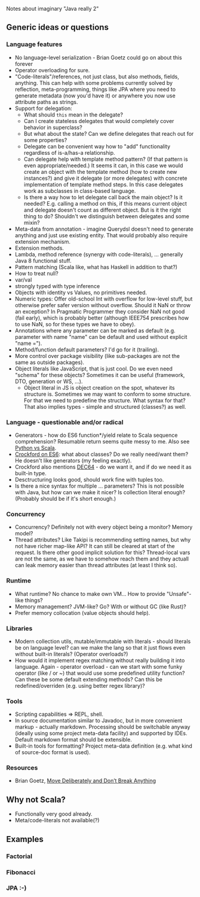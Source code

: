 Notes about imaginary "Java really 2"


## Generic ideas or questions

### Language features

* No language-level serialization - Brian Goetz could go on about this forever
* Operator overloading for sure.
* "Code-literals"/references, not just class, but also methods, fields, anything. This can help with some
problems currently solved by reflection, meta-programming, things like JPA where you need to
generate metadata (now you'd have it) or anywhere you now use attribute paths as strings.
* Support for delegation:
	* What should `this` mean in the delegate?
	* Can I create stateless delegates that would completely cover behavior in superclass?
	* But what about the state? Can we define delegates that reach out for some properties?
	* Delegate can be convenient way how to "add" functionality regardless of is-a/has-a relationship.
	* Can delegate help with template method pattern? (If that pattern is even appropriate/needed.)
It seems it can, in this case we would create an object with the template method (how to create
new instances?) and give it delegate (or more delegates) with concrete implementation of template
method steps. In this case delegates work as subclasses in class-based language.
	* Is there a way how to let delegate call back the main object? Is it needed? E.g. calling
a method on this, if this means current object and delegate doesn't count as different object.
But is it the right thing to do? Shouldn't we distinguish between delegates and some mixin?
* Meta-data from annotation - imagine Querydsl doesn't need to generate anything and just use
existing entity. That would probably also require extension mechanism.
* Extension methods.
* Lambda, method reference (synergy with code-literals), ... generally Java 8 functional stuff.
* Pattern matching (Scala like, what has Haskell in addition to that?)
* How to treat null?
* var/val
* strongly typed with type inference
* Objects with identity vs Values, no primitives needed.
* Numeric types: Offer old-school Int with overflow for low-level stuff, but otherwise prefer
safer version without overflow. Should it NaN or throw an exception? In Pragmatic Programmer they
consider NaN not good (fail early), which is probably better (although IEEE754 prescribes how to
use NaN, so for these types we have to obey).
* Annotations where any parameter can be marked as default (e.g. parameter with name "name" can
be default and used without explicit "name =").
* Method/function default parameters? I'd go for it (trailing).
* More control over package visibility (like sub-packages are not the same as outside packages).
* Object literals like JavaScript, that is just cool. Do we even need "schema" for these objects?
Sometimes it can be useful (framework, DTO, generation or WS, ...).
	* Object literal in JS is object creation on the spot, whatever its structure is. Sometimes
	we may want to conform to some structure. For that we need to predefine the structure. What
	syntax for that? That also implies types - simple and structured (classes?) as well.

### Language - questionable and/or radical

* Generators - how do ES6 function*/yield relate to Scala sequence comprehension? Resumable return
seems quite messy to me. Also see [Python vs Scala](http://stackoverflow.com/questions/2137619/scala-equivalent-to-python-generators).
* [Crockford on ES6](http://bdadam.com/blog/video-douglas-crockford-about-the-new-good-parts.html):
what about classes? Do we really need/want them? He doesn't like generators (my feeling exactly).
* Crockford also mentions [DEC64](http://dec64.com/) - do we want it, and if do we need it as
built-in type.
* Desctructuring looks good, should work fine with tuples too.
* Is there a nice syntax for multiple ... parameters? This is not possible with Java, but how can
we make it nicer? Is collection literal enough? (Probably should be if it's short enough.)

### Concurrency

* Concurrency? Definitely not with every object being a monitor? Memory model?
* Thread attributes? Like Takipi is recommending setting names, but why not have richer map-like
API? It can still be cleared at start of the request. Is there other good implicit solution for
this? Thread-local vars are not the same, as we have to somehow reach them and they actuall can
leak memory easier than thread attributes (at least I think so).

### Runtime

* What runtime? No chance to make own VM... How to provide "Unsafe"-like things?
* Memory management? JVM-like? Go? With or without GC (like Rust)?
* Prefer memory collocation (value objects should help).

### Libraries

* Modern collection utils, mutable/immutable with literals - should literals be on language level?
can we make the lang so that it just flows even without built-in literals? (Operator overloads?)
* How would it implement regex matching without really building it into language. Again - operator
overload - can we start with some funky operator (like / or ~) that would use some predefined
utility function? Can these be some default extending methods? Can this be redefined/overriden
(e.g. using better regex library)?

### Tools

* Scripting capabilities => REPL, shell.
* In source documentation similar to Javadoc, but in more convenient markup - actually markdown.
Processing should be switchable anyway (ideally using some project meta-data facility) and
supported by IDEs. Default markdown format should be extensible.
* Built-in tools for formatting? Project meta-data definition (e.g. what kind of source-doc format
is used). 

### Resources

* Brian Goetz, [Move Deliberately and Don’t Break Anything](https://youtu.be/K__bKr5mGXY)

## Why not Scala?

* Functionally very good already.
* Meta/code-literals not available(?)


## Examples

### Factorial

### Fibonacci

### JPA :-)
